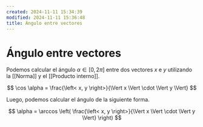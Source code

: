 ```yaml
---
created: 2024-11-11 15:34:39
modified: 2024-11-11 15:36:48
title: Ángulo entre vectores
---
```


# Ángulo entre vectores

Podemos calcular el ángulo $\alpha \in [0, 2\pi]$ entre dos vectores $x$ e $y$ utilizando la [[Norma]] y el [[Producto interno]].

$$
\cos \alpha =
\frac{\left< x, y \right>}{\Vert x \Vert \cdot \Vert y \Vert}
$$

Luego, podemos calcular el ángulo de la siguiente forma.

$$
\alpha = 
\arccos \left( \frac{\left< x, y \right>}{\Vert x \Vert \cdot \Vert y \Vert} \right)
$$
